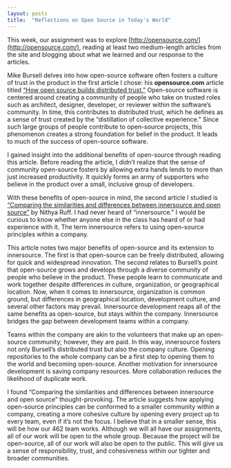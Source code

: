 ```yaml
---
layout: posts
title:  "Reflections on Open Source in Today's World"
---
```

This week, our assignment was to explore [http://opensource.com/](http://opensource.com/), reading at least two medium-length articles from the site and blogging about what we learned and our response to the articles. 

Mike Bursell delves into how open-source software often fosters a culture of trust in the product in the first article I chose: his **opensource.com** article titled [“How open source builds distributed trust.”](https://opensource.com/article/21/1/open-source-distributed-trust) Open-source software is centered around creating a community of people who take on trusted roles such as architect, designer, developer, or reviewer within the software’s community. In time, this contributes to distributed trust, which he defines as a sense of trust created by the “distillation of collective experience.” Since such large groups of people contribute to open-source projects, this phenomenon creates a strong foundation for belief in the product. It leads to much of the success of open-source software.

I gained insight into the additional benefits of open-source through reading this article. Before reading the article, I didn’t realize that the sense of community open-source fosters by allowing extra hands lends to more than just increased productivity. It quickly forms an army of supporters who believe in the product over a small, inclusive group of developers.

With these benefits of open-source in mind, the second article I studied is [“Comparing the similarities and differences between innersource and open source”](https://opensource.com/article/20/11/inner-source) by Nithya Ruff. I had never heard of “innersource.” I would be curious to know whether anyone else in the class has heard of or had experience with it. The term innersource refers to using open-source principles within a company. 

This article notes two major benefits of open-source and its extension to innersource. The first is that open-source can be freely distributed, allowing for quick and widespread innovation. The second relates to Bursell’s point that open-source grows and develops through a diverse community of people who believe in the product. These people learn to communicate and work together despite differences in culture, organization, or geographical location. Now, when it comes to innersource, organization is common ground, but differences in geographical location, development culture, and several other factors may prevail. Innersource development reaps all of the same benefits as open-source, but stays within the company. Innersource bridges the gap between development teams within a company. 

Teams within the company are akin to the volunteers that make up an open-source community; however, they are paid. In this way, innersource fosters not only Bursell’s distributed trust but also the company culture. Opening repositories to the whole company can be a first step to opening them to the world and becoming open-source. Another motivation for innersource development is saving company resources. More collaboration reduces the likelihood of duplicate work. 

I found “Comparing the similarities and differences between innersource and open source” thought-provoking. The article suggests how applying open-source principles can be conformed to a smaller community within a company, creating a more cohesive culture by opening every project up to every team, even if it’s not the focus. I believe that in a smaller sense, this will be how our 462 team works. Although we will all have our assignments, all of our work will be open to the whole group. Because the project will be open-source, all of our work will also be open to the public. This will give us a sense of responsibility, trust, and cohesiveness within our tighter and broader communities.
